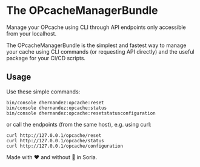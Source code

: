 # The OPcacheManagerBundle

Manage your OPcache using CLI through API endpoints only accessible from your localhost.

The OPcacheManagerBundle is the simplest and fastest way to manage your cache using CLI commands 
(or requesting API directly) and the useful package for your CI/CD scripts.

## Usage

Use these simple commands:

```shell script
bin/console dhernandez:opcache:reset
bin/console dhernandez:opcache:status
bin/console dhernandez:opcache:resetstatusconfiguration
```

or call the endpoints (from the same host), e.g. using curl:

```shell script
curl http://127.0.0.1/opcache/reset
curl http://127.0.0.1/opcache/status
curl http://127.0.0.1/opcache/configuration
```

Made with ❤️ and without :cop: in Soria.